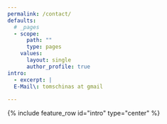 ```yaml
---
permalink: /contact/
defaults:
  # _pages
  - scope:
      path: ""
      type: pages
    values:
      layout: single
      author_profile: true
intro:
  - excerpt: |
  E-Mail\: tomschinas at gmail
  
---
```


{% include feature_row id="intro" type="center" %}